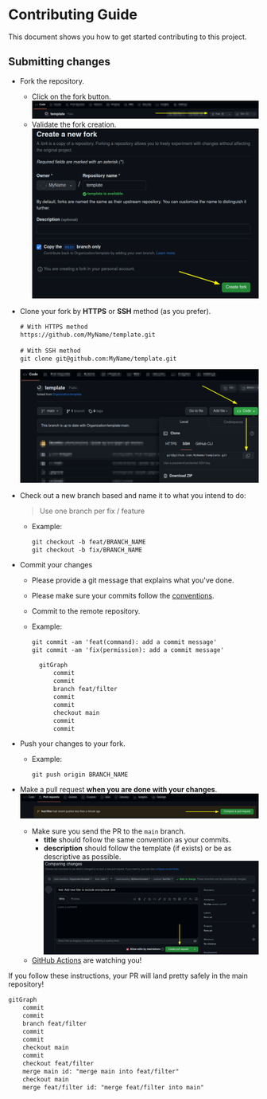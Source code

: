 # Contributing Guide

This document shows you how to get started contributing to this project.

## Submitting changes

- Fork the repository.
    - Click on the fork button. ![](./docs/images/code_fork_button.png)
    - Validate the fork creation. ![](./docs/images/create_fork_button.png)
- Clone your fork by **HTTPS** or **SSH** method (as you prefer).
  ```shell
  # With HTTPS method
  https://github.com/MyName/template.git
  
  # With SSH method
  git clone git@github.com:MyName/template.git
  ```
  ![](./docs/images/fork_clone_button.png)
- Check out a new branch based and name it to what you intend to do:
  > Use one branch per fix / feature
    - Example:
      ```shell
      git checkout -b feat/BRANCH_NAME
      git checkout -b fix/BRANCH_NAME
      ```
- Commit your changes
    - Please provide a git message that explains what you've done.
    - Please make sure your commits follow the [conventions](https://www.conventionalcommits.org/).
    - Commit to the remote repository.
    - Example:
      ```shell
      git commit -am 'feat(command): add a commit message'
      git commit -am 'fix(permission): add a commit message'
      ```

      ```mermaid
        gitGraph
            commit
            commit
            branch feat/filter
            commit
            commit
            checkout main
            commit
            commit
      ```

- Push your changes to your fork.
    - Example:
      ```shell
      git push origin BRANCH_NAME
      ```

- Make a pull request **when you are done with your changes**. ![](./docs/images/fork_create_pull_request.png)
    - Make sure you send the PR to the `main` branch.
        - **title** should follow the same convention as your commits.
        - **description** should follow the template (if exists) or be as descriptive as
          possible. ![](./docs/images/fork_create_pull_request_validation.png)
    - [GitHub Actions](https://docs.github.com/en/actions) are watching you!

If you follow these instructions, your PR will land pretty safely in the main repository!

```mermaid
gitGraph
    commit
    commit
    branch feat/filter
    commit
    commit
    checkout main
    commit
    checkout feat/filter
    merge main id: "merge main into feat/filter"
    checkout main
    merge feat/filter id: "merge feat/filter into main"
```
